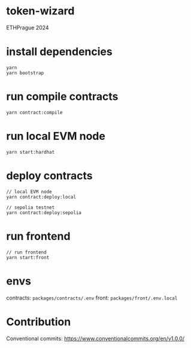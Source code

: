 # token-wizard
ETHPrague 2024

# install dependencies
```
yarn
yarn bootstrap
```
# run compile contracts
```
yarn contract:compile
```
# run local EVM node
```
yarn start:hardhat
```
# deploy contracts
```
// local EVM node
yarn contract:deploy:local

// sepolia testnet
yarn contract:deploy:sepolia
```
# run frontend
```
// run frontend
yarn start:front
```
# envs
contracts: `packages/contracts/.env`
front: `packages/front/.env.local`
# Contribution
Conventional commits: https://www.conventionalcommits.org/en/v1.0.0/
